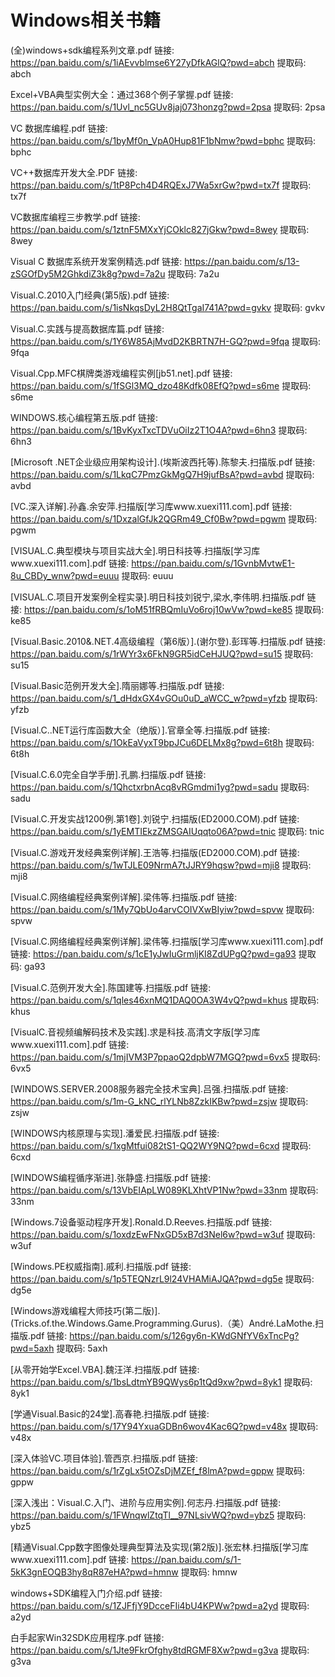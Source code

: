 # Windows相关书籍

(全)windows+sdk编程系列文章.pdf
链接: https://pan.baidu.com/s/1iAEvvblmse6Y27yDfkAGlQ?pwd=abch 提取码: abch

Excel+VBA典型实例大全：通过368个例子掌握.pdf
链接: https://pan.baidu.com/s/1Uvl_nc5GUv8jaj073honzg?pwd=2psa 提取码: 2psa

VC  数据库编程.pdf
链接: https://pan.baidu.com/s/1byMf0n_VpA0Hup81F1bNmw?pwd=bphc 提取码: bphc

VC++数据库开发大全.PDF
链接: https://pan.baidu.com/s/1tP8Pch4D4RQExJ7Wa5xrGw?pwd=tx7f 提取码: tx7f

VC数据库编程三步教学.pdf
链接: https://pan.baidu.com/s/1ztnF5MXxYjCOklc827jGkw?pwd=8wey 提取码: 8wey

Visual C 数据库系统开发案例精选.pdf
链接: https://pan.baidu.com/s/13-zSGOfDy5M2GhkdiZ3k8g?pwd=7a2u 提取码: 7a2u

Visual.C.2010入门经典(第5版).pdf
链接: https://pan.baidu.com/s/1isNkqsDyL2H8QtTgaI741A?pwd=gvkv 提取码: gvkv

Visual.C.实践与提高数据库篇.pdf
链接: https://pan.baidu.com/s/1Y6W85AjMvdD2KBRTN7H-GQ?pwd=9fqa 提取码: 9fqa

Visual.Cpp.MFC棋牌类游戏编程实例[jb51.net].pdf
链接: https://pan.baidu.com/s/1fSGl3MQ_dzo48Kdfk08EfQ?pwd=s6me 提取码: s6me

WINDOWS.核心编程第五版.pdf
链接: https://pan.baidu.com/s/1BvKyxTxcTDVuOiIz2T1O4A?pwd=6hn3 提取码: 6hn3

[Microsoft .NET企业级应用架构设计].(埃斯波西托等).陈黎夫.扫描版.pdf
链接: https://pan.baidu.com/s/1LkqC7PmzGkMgQ7H9jufBsA?pwd=avbd 提取码: avbd

[VC.深入详解].孙鑫.余安萍.扫描版[学习库www.xuexi111.com].pdf
链接: https://pan.baidu.com/s/1DxzalGfJk2QGRm49_Cf0Bw?pwd=pgwm 提取码: pgwm

[VISUAL.C.典型模块与项目实战大全].明日科技等.扫描版[学习库www.xuexi111.com].pdf
链接: https://pan.baidu.com/s/1GvnbMvtwE1-8u_CBDy_wnw?pwd=euuu 提取码: euuu

[VISUAL.C.项目开发案例全程实录].明日科技刘锐宁,梁水,李伟明.扫描版.pdf
链接: https://pan.baidu.com/s/1oM51fRBQmIuVo6roj10wVw?pwd=ke85 提取码: ke85

[Visual.Basic.2010&.NET.4高级编程（第6版）].(谢尔登).彭珲等.扫描版.pdf
链接: https://pan.baidu.com/s/1rWYr3x6FkN9GR5idCeHJUQ?pwd=su15 提取码: su15

[Visual.Basic范例开发大全].隋丽娜等.扫描版.pdf
链接: https://pan.baidu.com/s/1_dHdxGX4vGOu0uD_aWCC_w?pwd=yfzb 提取码: yfzb

[Visual.C..NET运行库函数大全（绝版）].官章全等.扫描版.pdf
链接: https://pan.baidu.com/s/1OkEaVyxT9bpJCu6DELMx8g?pwd=6t8h 提取码: 6t8h

[Visual.C.6.0完全自学手册].孔鹏.扫描版.pdf
链接: https://pan.baidu.com/s/1QhctxrbnAcq8vRGmdmi1yg?pwd=sadu 提取码: sadu

[Visual.C.开发实战1200例.第1卷].刘锐宁.扫描版(ED2000.COM).pdf
链接: https://pan.baidu.com/s/1yEMTIEkzZMSGAIUqqto06A?pwd=tnic 提取码: tnic

[Visual.C.游戏开发经典案例详解].王浩等.扫描版(ED2000.COM).pdf
链接: https://pan.baidu.com/s/1wTJLE09NrmA7tJJRY9hqsw?pwd=mji8 提取码: mji8

[Visual.C.网络编程经典案例详解].梁伟等.扫描版.pdf
链接: https://pan.baidu.com/s/1My7QbUo4arvCOIVXwBIyiw?pwd=spvw 提取码: spvw

[Visual.C.网络编程经典案例详解].梁伟等.扫描版[学习库www.xuexi111.com].pdf
链接: https://pan.baidu.com/s/1cE1yJwIuGrmljKI8ZdUPgQ?pwd=ga93 提取码: ga93

[Visual.C.范例开发大全].陈国建等.扫描版.pdf
链接: https://pan.baidu.com/s/1qles46xnMQ1DAQ0OA3W4vQ?pwd=khus 提取码: khus

[VisualC.音视频编解码技术及实践].求是科技.高清文字版[学习库www.xuexi111.com].pdf
链接: https://pan.baidu.com/s/1mjIVM3P7ppaoQ2dpbW7MGQ?pwd=6vx5 提取码: 6vx5

[WINDOWS.SERVER.2008服务器完全技术宝典].吕强.扫描版.pdf
链接: https://pan.baidu.com/s/1m-G_kNC_rlYLNb8ZzkIKBw?pwd=zsjw 提取码: zsjw

[WINDOWS内核原理与实现].潘爱民.扫描版.pdf
链接: https://pan.baidu.com/s/1xgMtfui082tS1-QQ2WY9NQ?pwd=6cxd 提取码: 6cxd

[WINDOWS编程循序渐进].张静盛.扫描版.pdf
链接: https://pan.baidu.com/s/13VbEIApLW089KLXhtVP1Nw?pwd=33nm 提取码: 33nm

[Windows.7设备驱动程序开发].Ronald.D.Reeves.扫描版.pdf
链接: https://pan.baidu.com/s/1oxdzEwFNxGD5xB7d3Nel6w?pwd=w3uf 提取码: w3uf

[Windows.PE权威指南].戚利.扫描版.pdf
链接: https://pan.baidu.com/s/1p5TEQNzrL9l24VHAMiAJQA?pwd=dg5e 提取码: dg5e

[Windows游戏编程大师技巧(第二版)].(Tricks.of.the.Windows.Game.Programming.Gurus).（美）André.LaMothe.扫描版.pdf
链接: https://pan.baidu.com/s/126gy6n-KWdGNfYV6xTncPg?pwd=5axh 提取码: 5axh

[从零开始学Excel.VBA].魏汪洋.扫描版.pdf
链接: https://pan.baidu.com/s/1bsLdtmYB9QWys6p1tQd9xw?pwd=8yk1 提取码: 8yk1

[学通Visual.Basic的24堂].高春艳.扫描版.pdf
链接: https://pan.baidu.com/s/17Y94YxuaGDBn6wov4Kac6Q?pwd=v48x 提取码: v48x

[深入体验VC.项目体验].管西京.扫描版.pdf
链接: https://pan.baidu.com/s/1rZgLx5tOZsDjMZEf_f8lmA?pwd=gppw 提取码: gppw

[深入浅出：Visual.C.入门、进阶与应用实例].何志丹.扫描版.pdf
链接: https://pan.baidu.com/s/1FWnqwlZtqTl__97NLsivWQ?pwd=ybz5 提取码: ybz5

[精通Visual.Cpp数字图像处理典型算法及实现(第2版)].张宏林.扫描版[学习库www.xuexi111.com].pdf
链接: https://pan.baidu.com/s/1-5kK3gnEOQB3hy8qR87eHA?pwd=hmnw 提取码: hmnw

windows+SDK编程入门介绍.pdf
链接: https://pan.baidu.com/s/1ZJFfjY9DcceFIi4bU4KPWw?pwd=a2yd 提取码: a2yd

白手起家Win32SDK应用程序.pdf
链接: https://pan.baidu.com/s/1Jte9FkrOfghy8tdRGMF8Xw?pwd=g3va 提取码: g3va
